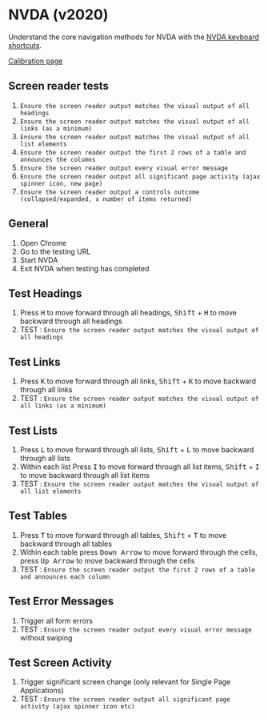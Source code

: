 # NVDA (v2020)
Understand the core navigation methods for NVDA with the [NVDA keyboard shortcuts](https://dequeuniversity.com/screenreaders/nvda-keyboard-shortcuts). 

<a href="https://govau.github.io/accessibility/calibrate.html">Calibration page</a>

## Screen reader tests
1. `Ensure the screen reader output matches the visual output of all headings`
1. `Ensure the screen reader output matches the visual output of all links (as a minimum)`
1. `Ensure the screen reader output matches the visual output of all list elements`
1. `Ensure the screen reader output the first 2 rows of a table and announces the columns`
1. `Ensure the screen reader output every visual error message`
1. `Ensure the screen reader output all significant page activity (ajax spinner icon, new page)`
1. `Ensure the screen reader output a controls outcome (collapsed/expanded, x number of items returned)`

## General
1.	Open Chrome
2.	Go to the testing URL
3.	Start NVDA
4.	Exit NVDA when testing has completed

## Test Headings
1.	Press <kbd>H</kbd> to move forward through all headings, <kbd>Shift</kbd> + <kbd>H</kbd> to move backward through all headings
3.	TEST : `Ensure the screen reader output matches the visual output of all headings`

## Test Links
1.	Press <kbd>K</kbd> to move forward through all links, <kbd>Shift</kbd> + <kbd>K</kbd> to move backward through all links
3.	TEST : `Ensure the screen reader output matches the visual output of all links (as a minimum)`

## Test Lists

1.	Press <kbd>L</kbd> to move forward through all lists, <kbd>Shift</kbd> + <kbd>L</kbd> to move backward through all lists
2.  Within each list Press <kbd>I</kbd> to move forward through all list items, <kbd>Shift</kbd> + <kbd>I</kbd> to move backward through all list items
3.	TEST : `Ensure the screen reader output matches the visual output of all list elements`

## Test Tables

1.	Press <kbd>T</kbd> to move forward through all tables, <kbd>Shift</kbd> + <kbd>T</kbd> to move backward through all tables
2.	Within each table press <kbd>Down Arrow</kbd> to move forward through the cells, press <kbd>Up Arrow</kbd> to move backward through the cells
4.	TEST : `Ensure the screen reader output the first 2 rows of a table and announces each column`

## Test Error Messages

1. Trigger all form errors
2. TEST : `Ensure the screen reader output every visual error message` without swiping

## Test Screen Activity

1. Trigger significant screen change (only relevant for Single Page Applications)
2. TEST : `Ensure the screen reader output all significant page activity (ajax spinner icon etc)`

